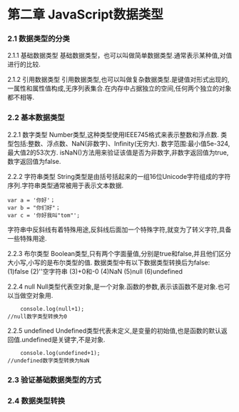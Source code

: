 # 第二章 JavaScript数据类型
### 2.1 数据类型的分类
2.1.1 基础数据类型
基础数据类型，也可以叫做简单数据类型.通常表示某种值,对值进行的比较.

2.1.2 引用数据类型
引用数据类型,也可以叫做复杂数据类型.是键值对形式出现的,一属性和属性值构成,无序列表集合.在内存中占据独立的空间,任何两个独立的对象都不相等.

### 2.2 基本数据类型
2.2.1 数字类型
Number类型,这种类型使用IEEE745格式来表示整数和浮点数.
类型包括:整数、浮点数、NaN(非数字)、Infinity(无穷大).
数字范围:最小值5e-324,最大值2的53次方.
isNaN()方法用来验证该值是否为非数字,非数字返回值为true,数字返回值为false.

2.2.2 字符串类型
String类型是由括号括起来的一组16位Unicode字符组成的字符序列.字符串类型通常被用于表示文本数据.

	var a = '你好'；
	var b = "你们好"；
	var c = '你好我叫"tom"';

字符串中反斜线有着特殊用途,反斜线后面加一个特殊字符,就变为了转义字符,具备一些特殊用途.

2.2.3 布尔类型
Boolean类型,只有两个字面量值,分别是true和false,并且他们区分大小写,小写的是布尔类型的值.
数据类型中有以下数据类型转换后为false:
(1)false
(2)''空字符串
(3)+0和-0
(4)NaN
(5)null
(6)undefined

2.2.4 null
Null类型代表空对象,是一个对象.函数的参数,表示该函数不是对象.也可以当做空对象用.
		
		console.log(null+1);
    //null数字类型转换为0

2.2.5 undefined
Undefined类型代表未定义,是变量的初始值,也是函数的默认返回值.undefined是关键字,不是对象.


		console.log(undefined+1);
    //undefined数字类型转换为NaN

### 2.3 验证基础数据类型的方式


### 2.4 数据类型转换

